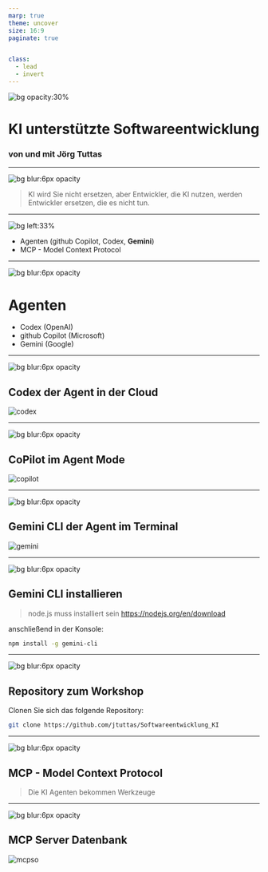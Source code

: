 ```yaml
---
marp: true
theme: uncover
size: 16:9
paginate: true


class: 
  - lead
  - invert
---
```


<!-- header: Niedersächsische Cisco Akademien Tage 2025  -->

![bg opacity:30%](pic1.png)

# KI unterstützte Softwareentwicklung

### von und mit Jörg Tuttas

---

![bg blur:6px opacity](pic1.png)

> KI wird Sie nicht ersetzen, aber Entwickler, die KI nutzen, werden Entwickler ersetzen, die es nicht tun.

---

![bg left:33% ](agenda.png)

- Agenten (github Copilot, Codex, **Gemini**)
- MCP - Model Context Protocol


---

![bg blur:6px opacity](pic1.png)

# Agenten

- Codex (OpenAI)
- github Copilot (Microsoft)
- Gemini (Google)

<!-- footer: 2025 -->

---

![bg blur:6px opacity](pic1.png)

## Codex der Agent in der Cloud

![codex](codex.png)

<!-- footer: 2025 -->

---

![bg blur:6px opacity](pic1.png)

## CoPilot im Agent Mode

![copilot](copilot.png)

<!-- footer: 2025 -->
---

![bg blur:6px opacity](pic1.png)

## Gemini CLI der Agent im Terminal

![gemini](gemini.png)

<!-- footer: 2025 -->

---

![bg blur:6px opacity](pic1.png)

## Gemini CLI installieren

> node.js muss installiert sein <https://nodejs.org/en/download>

anschließend in der Konsole:

```bash
npm install -g gemini-cli
```

<!-- footer: 2025 -->

---

![bg blur:6px opacity](pic1.png)

## Repository zum Workshop

Clonen Sie sich das folgende Repository:

```bash 
git clone https://github.com/jtuttas/Softwareentwicklung_KI
```

<!-- footer: 2025 -->

---

![bg blur:6px opacity](pic1.png)

## MCP - Model Context Protocol

> Die KI Agenten bekommen Werkzeuge

<!-- footer: Nov. 2024 -->
---

![bg blur:6px opacity](pic1.png)

## MCP Server Datenbank

![mcpso](mcpso.png)

<!-- footer: 2025 -->


